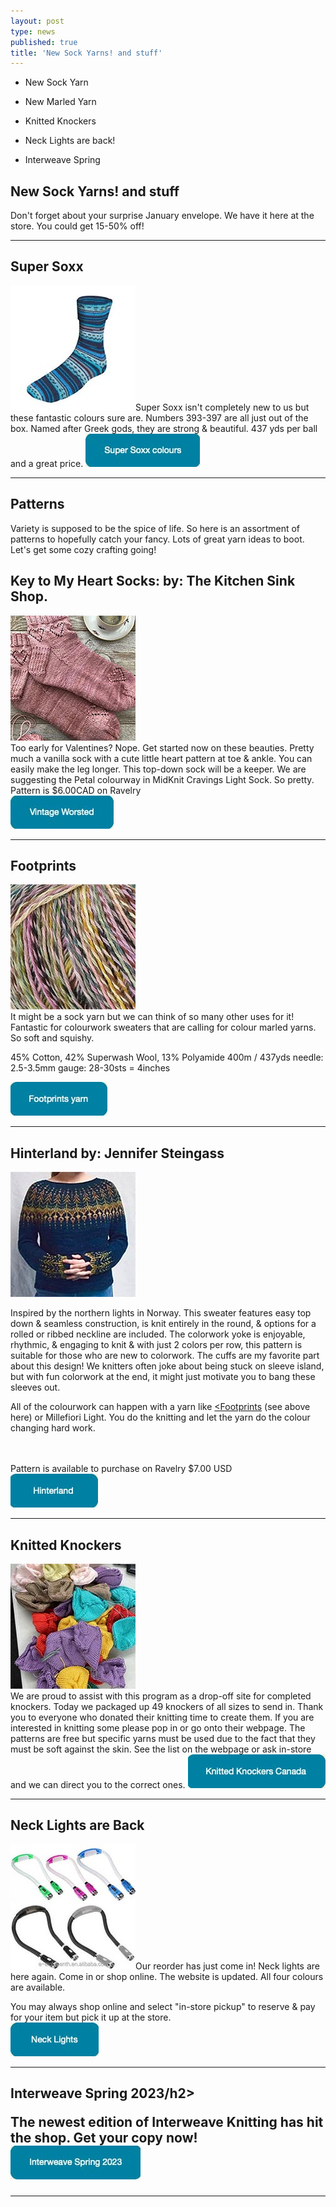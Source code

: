 ```yaml
---
layout: post
type: news
published: true
title: 'New Sock Yarns! and stuff'
---
```


- New Sock Yarn

- New Marled Yarn

- Knitted Knockers

- Neck Lights are back!

- Interweave Spring

<h2>New Sock Yarns! and stuff</h2>
<p>Don't forget about your surprise January envelope. We have it here at the store.
You could get 15-50% off!
</p>
<hr />
<h2>Super Soxx</h2>
<a href="https://www.woolandsilkcoshop.com/products/super-soxx-color-4-ply-capital-cities"><img src="/img/super_soxx.jpg"></a>Super Soxx isn't completely new to us but these fantastic colours sure are. Numbers 393-397 are all just out of the box. Named after Greek gods, they are strong & beautiful. 437 yds per ball and a great price.
<a href="https://www.woolandsilkcoshop.com/products/super-soxx-color-4-ply-capital-cities"><img src="/img/btn_super_soxx.jpg"></a><br />
<hr />
<h2>Patterns</h2>
<p>Variety is supposed to be the spice of life. So here is an assortment of patterns to hopefully catch your fancy. Lots of great yarn ideas to boot. Let's get some cozy crafting going!</p>
<h2>Key to My Heart Socks: by: The Kitchen Sink Shop. </h2>
<p><a href="https://www.ravelry.com/patterns/library/key-to-my-heart-socks"><img src="/img/heart_socks.jpg"></a><br />Too early for Valentines? Nope. Get started now on these beauties. Pretty much a vanilla sock with a cute little heart pattern at toe & ankle. You can easily make the leg longer. This top-down sock will be a keeper. We are suggesting the Petal colourway in MidKnit Cravings Light Sock. So pretty. Pattern is $6.00CAD on Ravelry<br />
<a href="https://www.woolandsilkcoshop.com/products/vintage"><img src="/img/koala_btn.jpg"></a></p>

<hr />
<h2>Footprints</h2>
<p><a href="https://www.woolandsilkcoshop.com/products/wool-addicts-footprints"><img src="/img/footprints.jpg"></a> <br /> It might be a sock yarn but we can think of so many other uses for it! Fantastic for colourwork sweaters that are calling for colour marled yarns. So soft and squishy.

45% Cotton, 42% Superwash Wool, 13% Polyamide 400m / 437yds needle: 2.5-3.5mm gauge: 28-30sts = 4inches<br />

<a href="https://www.woolandsilkcoshop.com/products/wool-addicts-footprints"><img src="/img/btn_footprints.jpg"></a><br /></p>

<hr />
<h2>Hinterland by: Jennifer Steingass</h2>
<p><a href="https://www.woolandsilkcoshop.com/products/highland-alpaca-dk"><img src="/img/hinterland.jpg"></a><br />

Inspired by the northern lights in Norway. This sweater features easy top down & seamless construction, is knit entirely in the round, & options for a rolled or ribbed neckline are included. The colorwork yoke is enjoyable, rhythmic, & engaging to knit & with just 2 colors per row, this pattern is suitable for those who are new to colorwork. The cuffs are my favorite part about this design! We knitters often joke about being stuck on sleeve island, but with fun colorwork at the end, it might just motivate you to bang these sleeves out.

All of the colourwork can happen with a yarn like <a href="https://www.woolandsilkcoshop.com/products/wool-addicts-footprints"><Footprints</a> (see above here) or Millefiori Light. You do the knitting and let the yarn do the colour changing hard work.

<br /><br />Pattern is available to purchase on Ravelry $7.00 USD<br />
 <a href="https://www.woolandsilkcoshop.com/products/highland-alpaca-dk"><img src="/img/btn_hinterland.jpg"></a></p>

<hr />
  <h2>Knitted Knockers</h2>
<p><a href="https://knittedknockerscanada.com/"><img src="/img/knitted_knockers.jpg"></a>
<br />
We are proud to assist with this program as a drop-off site for completed knockers. Today we packaged up 49 knockers of all sizes to send in. Thank you to everyone who donated their knitting time to create them. If you are interested in knitting some please pop in or go onto their webpage. The patterns are free but specific yarns must be used due to the fact that they must be soft against the skin. See the list on the webpage or ask in-store and we can direct you to the correct ones.
  <a href="https://knittedknockerscanada.com"><img src="/img/btn_knitted_knockers.jpg"></a></p>

<hr />
<h2>Neck Lights are Back</h2>
<a href="https://www.woolandsilkcoshop.com/products/etched-wood-stitch-markers"><img src="/img/neck_lights.jpg"></a>Our reorder has just come in! Neck lights are here again. Come in or shop online. The website is updated. All four colours are available.

You may always shop online and select "in-store pickup" to reserve & pay for your item but pick it up at the store.<br />
<a href="https://www.woolandsilkcoshop.com/products/etched-wood-stitch-markers"><img src="/img/btn_neck_lights.jpg"></a><br />

<hr />
<h2>Interweave Spring 2023/h2>
<a href="https://www.woolandsilkcoshop.com/products/interweave-knits><img src="/img/interweave_knits.jpg"></a>	


The newest edition of Interweave Knitting has hit the shop. Get your copy now!<br />
<a href="https://www.woolandsilkcoshop.com/products/interweave-knits"><img src="/img/btn_interweave.jpg"></a><br />

<hr />

